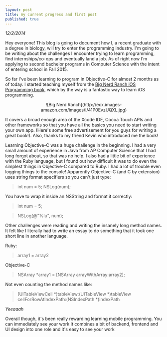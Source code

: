 ```yaml
---
layout: post
title: my current progress and first post
published: true
---
```


_12/2/2014_

Hey everyone! This blog is going to document how I, a recent graduate with a degree in biology, will try to enter the programming industry. I'm going to be writing about the challenges I encounter trying to learn programming, find internships/co-ops and eventually land a job. As of right now I'm applying to second bachelor programs in Computer Science with the intent of entering school in Fall 2015. 

So far I've been learning to program in Objective-C for almost 2 months as of today. I started teaching myself from the [Big Nerd Ranch iOS Programming book](http://www.amazon.com/iOS-Programming-Ranch-Guide-Edition/dp/0321942051), which by the way is a fantastic way to learn iOS programming. 

<div style="text-align:center" markdown="1">
![Big Nerd Ranch](http://ecx.images-amazon.com/images/I/41P0EvzUQXL.jpg)
</div>

It covers a broad enough area of the Xcode IDE, Cocoa Touch APIs and other frameworks so that you have all the basics you need to start writing your own app. (Here's some free advertisement for you guys for writing a great book!). Also, thanks to my friend Kevin who introduced me the book!


Learning Objective-C was a huge challenge in the beginning. I had a very small amount of experience in Java from AP Computer Science that I had long forgot about, so that was no help. I also had a little bit of experience with the Ruby language, but I found out how difficult it was to do even the simplest things in Objective-C compared to Ruby. 
I had a lot of trouble even logging things to the console! Apparently Objective-C (and C by extension) uses string format specifiers so you can't just type:

> int num = 5; 
  NSLog(num);

You have to wrap it inside an NSString and format it correctly:

> int num = 5;  

 > NSLog(@"%lu", num);
 


Other challenges were reading and writing the insanely long method names. It felt like I literally had to write an essay to do something that it took one short line in another language.

Ruby:
> array1 = array2

Objective-C
> NSArray *array1 = [NSArray arrayWithArray:array2];



Not even counting the method names like:
> (UITableViewCell *)tableView:(UITableView *)tableView cellForRowAtIndexPath:(NSIndexPath *)indexPath

_Yeeaaah_

Overall though, it's been really rewarding learning mobile programming. You can immediately see your work  It combines a bit of backend, frontend and UI design into one role and it's easy to see your work 



























